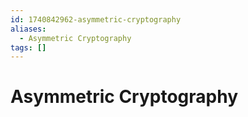 ```yaml
---
id: 1740842962-asymmetric-cryptography
aliases:
  - Asymmetric Cryptography
tags: []
---
```


# Asymmetric Cryptography
